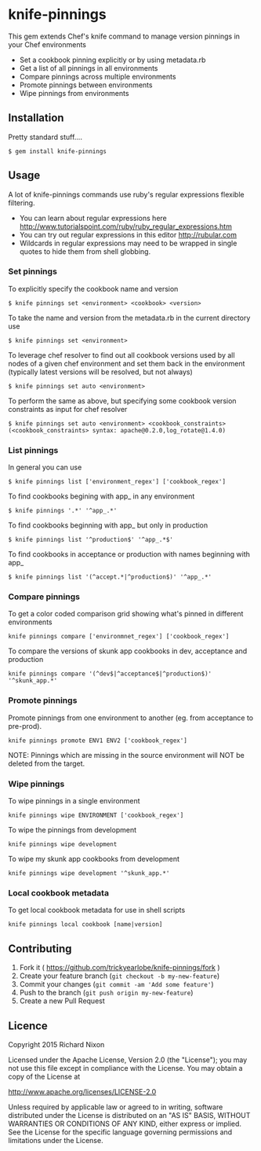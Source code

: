 # knife-pinnings


This gem extends Chef's knife command to manage version pinnings in your Chef environments

* Set a cookbook pinning explicitly or by using metadata.rb
* Get a list of all pinnings in all environments
* Compare pinnings across multiple environments
* Promote pinnings between environments
* Wipe pinnings from environments

## Installation
Pretty standard stuff....

    $ gem install knife-pinnings

## Usage

A lot of knife-pinnings commands use ruby's regular expressions flexible filtering.

* You can learn about regular expressions here <http://www.tutorialspoint.com/ruby/ruby_regular_expressions.htm>
* You can try out regular expressions in this editor <http://rubular.com>
* Wildcards in regular expressions may need to be wrapped in single quotes to hide them from shell globbing.

### Set pinnings
To explicitly specify the cookbook name and version

	$ knife pinnings set <environment> <cookbook> <version>

To take the name and version from the metadata.rb in the current directory use

	$ knife pinnings set <environment>

To leverage chef resolver to find out all cookbook versions used by all nodes of a given chef environment and set them back in the environment (typically latest versions will be resolved, but not always)

    $ knife pinnings set auto <environment>

To perform the same as above, but specifying some cookbook version constraints as input for chef resolver

    $ knife pinnings set auto <environment> <cookbook_constraints> (<cookbook_constraints> syntax: apache@0.2.0,log_rotate@1.4.0)



### List pinnings
In general you can use

	$ knife pinnings list ['environment_regex'] ['cookbook_regex']

To find cookbooks begining with app_ in any environment

    $ knife pinnings '.*' '^app_.*'

To find cookbooks beginning with app_ but only in production

    $ knife pinnings list '^production$' '^app_.*$'

To find cookbooks in acceptance or production with names beginning with app_

    $ knife pinnings list '(^accept.*|^production$)' '^app_.*'

### Compare pinnings
To get a color coded comparison grid showing what's pinned in different environments

    knife pinnings compare ['environmnet_regex'] ['cookbook_regex']

To compare the versions of skunk app cookbooks in dev, acceptance and production

    knife pinnings compare '(^dev$|^acceptance$|^production$)' '^skunk_app.*'

### Promote pinnings
Promote pinnings from one environment to another (eg. from acceptance to pre-prod).

    knife pinnings promote ENV1 ENV2 ['cookbook_regex']

NOTE: Pinnings which are missing in the source environment will NOT be deleted from the target.

### Wipe pinnings

To wipe pinnings in a single environment

    knife pinnings wipe ENVIRONMENT ['cookbook_regex']

To wipe the pinnings from development

    knife pinnings wipe development

To wipe my skunk app cookbooks from development

    knife pinnings wipe development '^skunk_app.*'


### Local cookbook metadata

To get local cookbook metadata for use in shell scripts

	knife pinnings local cookbook [name|version]


## Contributing

1. Fork it ( <https://github.com/trickyearlobe/knife-pinnings/fork> )
2. Create your feature branch (`git checkout -b my-new-feature`)
3. Commit your changes (`git commit -am 'Add some feature'`)
4. Push to the branch (`git push origin my-new-feature`)
5. Create a new Pull Request

## Licence

Copyright 2015 Richard Nixon

Licensed under the Apache License, Version 2.0 (the "License");
you may not use this file except in compliance with the License.
You may obtain a copy of the License at

  <http://www.apache.org/licenses/LICENSE-2.0>

Unless required by applicable law or agreed to in writing, software
distributed under the License is distributed on an "AS IS" BASIS,
WITHOUT WARRANTIES OR CONDITIONS OF ANY KIND, either express or implied.
See the License for the specific language governing permissions and
limitations under the License.
